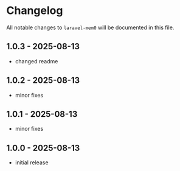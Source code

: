 # Changelog

All notable changes to `laravel-mem0` will be documented in this file.

## 1.0.3 - 2025-08-13

- changed readme

## 1.0.2 - 2025-08-13

- minor fixes

## 1.0.1 - 2025-08-13

- minor fixes

## 1.0.0 - 2025-08-13

- initial release
